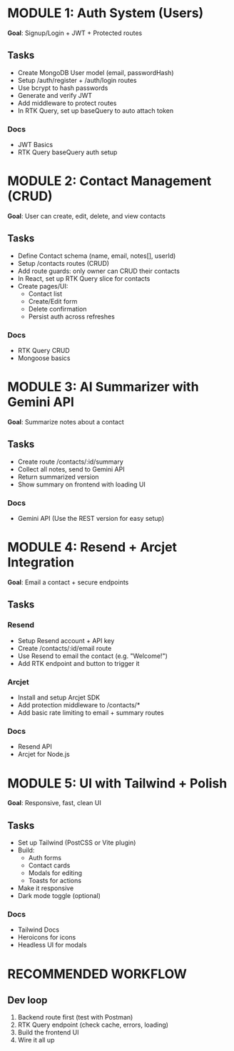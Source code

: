 # MODULE 1: Auth System (Users)
**Goal**: Signup/Login + JWT + Protected routes

## Tasks
- Create MongoDB User model (email, passwordHash)
- Setup /auth/register + /auth/login routes  
- Use bcrypt to hash passwords
- Generate and verify JWT
- Add middleware to protect routes
- In RTK Query, set up baseQuery to auto attach token

### Docs
- JWT Basics
- RTK Query baseQuery auth setup

# MODULE 2: Contact Management (CRUD) 
**Goal**: User can create, edit, delete, and view contacts

## Tasks
- Define Contact schema (name, email, notes[], userId)
- Setup /contacts routes (CRUD)
- Add route guards: only owner can CRUD their contacts
- In React, set up RTK Query slice for contacts
- Create pages/UI:
  - Contact list
  - Create/Edit form
  - Delete confirmation
  - Persist auth across refreshes

### Docs
- RTK Query CRUD
- Mongoose basics

# MODULE 3: AI Summarizer with Gemini API
**Goal**: Summarize notes about a contact

## Tasks
- Create route /contacts/:id/summary
- Collect all notes, send to Gemini API
- Return summarized version
- Show summary on frontend with loading UI

### Docs
- Gemini API (Use the REST version for easy setup)

# MODULE 4: Resend + Arcjet Integration
**Goal**: Email a contact + secure endpoints

## Tasks
### Resend
- Setup Resend account + API key
- Create /contacts/:id/email route
- Use Resend to email the contact (e.g. "Welcome!")
- Add RTK endpoint and button to trigger it

### Arcjet
- Install and setup Arcjet SDK
- Add protection middleware to /contacts/*
- Add basic rate limiting to email + summary routes

### Docs
- Resend API
- Arcjet for Node.js

# MODULE 5: UI with Tailwind + Polish
**Goal**: Responsive, fast, clean UI

## Tasks
- Set up Tailwind (PostCSS or Vite plugin)
- Build:
  - Auth forms
  - Contact cards
  - Modals for editing
  - Toasts for actions
- Make it responsive
- Dark mode toggle (optional)

### Docs
- Tailwind Docs
- Heroicons for icons
- Headless UI for modals

# RECOMMENDED WORKFLOW
## Dev loop
1. Backend route first (test with Postman)
2. RTK Query endpoint (check cache, errors, loading)
3. Build the frontend UI
4. Wire it all up